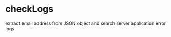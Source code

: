 checkLogs
=========

extract email address from JSON object and search server application error logs.
